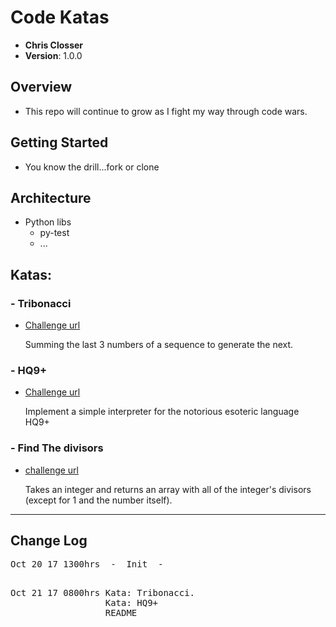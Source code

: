 # Code Katas

- **Chris Closser**
- **Version**: 1.0.0

## Overview
- This repo will continue to grow as I fight my way through code wars.

## Getting Started
<!-- TODO: add stuff  -->
- You know the drill...fork or clone

## Architecture
<!-- Provide a detailed description of the application design. What technologies (languages, libraries, etc) you're using, and any other relevant design information. -->
- Python libs
  * py-test
  * ...

## Katas:
### - Tribonacci
- [Challenge url](https://www.codewars.com/kata/tribonacci-sequence)

  Summing the last 3 numbers of a sequence
to generate the next.

### - HQ9+
- [Challenge url](https://www.codewars.com/kata/8kyu-interpreters-hq9-plus)

  Implement a simple interpreter for the notorious esoteric language HQ9+

### - Find The divisors
- [challenge url](https://www.codewars.com/kata/find-the-divisors)

  Takes an integer and returns an array with all of the integer's divisors (except for 1 and the number itself).
----------------------------------------------------------------------------------------------------------------------------
## Change Log  
<!-- Use this are to document the iterative changes made to your application as each feature is successfully implemented. Use time stamps. Here's an example:

01-01-2001 4:59pm - Added functionality to add and delete some things.
-->
<pre>Oct 20 17 1300hrs&ensp;&ensp;-&ensp;&ensp;Init&ensp;&ensp;-  

<pre>Oct 21 17 0800hrs Kata: Tribonacci.
                  Kata: HQ9+
                  README
